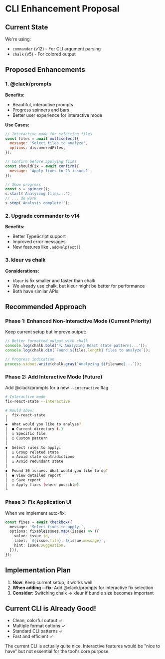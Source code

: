 # CLI Enhancement Proposal

## Current State

We're using:

- `commander` (v12) - For CLI argument parsing
- `chalk` (v5) - For colored output

## Proposed Enhancements

### 1. @clack/prompts

**Benefits:**

- Beautiful, interactive prompts
- Progress spinners and bars
- Better user experience for interactive mode

**Use Cases:**

```javascript
// Interactive mode for selecting files
const files = await multiselect({
  message: 'Select files to analyze',
  options: discoveredFiles,
});

// Confirm before applying fixes
const shouldFix = await confirm({
  message: 'Apply fixes to 23 issues?',
});

// Show progress
const s = spinner();
s.start('Analyzing files...');
// ... do work
s.stop('Analysis complete!');
```

### 2. Upgrade commander to v14

**Benefits:**

- Better TypeScript support
- Improved error messages
- New features like `.addHelpText()`

### 3. kleur vs chalk

**Considerations:**

- `kleur` is 5x smaller and faster than chalk
- We already use chalk, but kleur might be better for performance
- Both have similar APIs

## Recommended Approach

### Phase 1: Enhanced Non-Interactive Mode (Current Priority)

Keep current setup but improve output:

```typescript
// Better formatted output with chalk
console.log(chalk.bold('🔍 Analyzing React state patterns...'));
console.log(chalk.dim(`Found ${files.length} files to analyze`));

// Progress indication
process.stdout.write(chalk.gray(`Analyzing ${filename}...`));
```

### Phase 2: Add Interactive Mode (Future)

Add @clack/prompts for a new `--interactive` flag:

```bash
# Interactive mode
fix-react-state --interactive

# Would show:
┌  fix-react-state
│
◆  What would you like to analyze?
│  ● Current directory (.)
│  ○ Specific file
│  ○ Custom pattern
│
◆  Select rules to apply:
│  ◻ Group related state
│  ◻ Avoid state contradictions
│  ◻ Avoid redundant state
│
◆  Found 30 issues. What would you like to do?
│  ● View detailed report
│  ○ Save report
│  ○ Apply fixes (where possible)
└
```

### Phase 3: Fix Application UI

When we implement auto-fix:

```typescript
const fixes = await checkbox({
  message: 'Select fixes to apply:',
  options: fixableIssues.map((issue) => ({
    value: issue.id,
    label: `${issue.file}: ${issue.message}`,
    hint: issue.suggestion,
  })),
});
```

## Implementation Plan

1. **Now**: Keep current setup, it works well
2. **When adding --fix**: Add @clack/prompts for interactive fix selection
3. **Consider**: Switching chalk → kleur if bundle size becomes important

## Current CLI is Already Good!

- Clean, colorful output ✓
- Multiple format options ✓
- Standard CLI patterns ✓
- Fast and efficient ✓

The current CLI is actually quite nice. Interactive features would be "nice to have" but not essential for the tool's core purpose.
